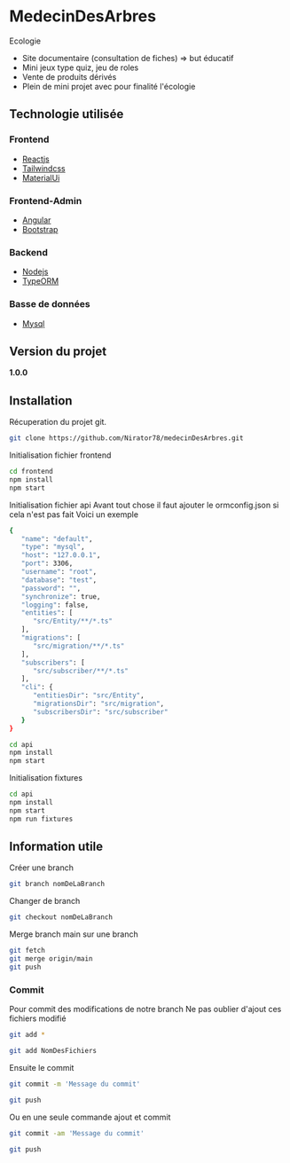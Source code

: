 # MedecinDesArbres
Ecologie
- Site documentaire (consultation de fiches) => but éducatif
- Mini jeux type quiz, jeu de roles
- Vente de produits dérivés
- Plein de mini projet avec pour finalité l'écologie

## Technologie utilisée
### Frontend
- [Reactjs](https://fr.reactjs.org/)
- [Tailwindcss](https://tailwindcss.com/)
- [MaterialUi](https://mui.com/)
### Frontend-Admin
- [Angular](https://angular.io/)
- [Bootstrap](https://getbootstrap.com/)
### Backend
- [Nodejs](https://nodejs.org/fr/)
- [TypeORM](https://typeorm.io/#/)
### Basse de données
- [Mysql](https://www.mysql.com/fr/)
## Version du projet
**1.0.0**
## Installation
Récuperation du projet git.
```bash
git clone https://github.com/Nirator78/medecinDesArbres.git
```
Initialisation fichier frontend
```bash
cd frontend
npm install
npm start
```
Initialisation fichier api
   Avant tout chose il faut ajouter le ormconfig.json si cela n'est pas fait
   Voici un exemple
```bash
{
   "name": "default",
   "type": "mysql",
   "host": "127.0.0.1",
   "port": 3306,
   "username": "root",
   "database": "test",
   "password": "",
   "synchronize": true,
   "logging": false,
   "entities": [
      "src/Entity/**/*.ts"
   ],
   "migrations": [
      "src/migration/**/*.ts"
   ],
   "subscribers": [
      "src/subscriber/**/*.ts"
   ],
   "cli": {
      "entitiesDir": "src/Entity",
      "migrationsDir": "src/migration",
      "subscribersDir": "src/subscriber"
   }
}
```
```bash
cd api
npm install
npm start
```
Initialisation fixtures
```bash
cd api
npm install
npm start
npm run fixtures
```
## Information utile

Créer une branch
```bash
git branch nomDeLaBranch
```
Changer de branch
```bash
git checkout nomDeLaBranch
```
Merge branch main sur une branch

```bash
git fetch
git merge origin/main
git push
```
### Commit
Pour commit des modifications de notre branch
Ne pas oublier d'ajout ces fichiers modifié
```bash
git add *

git add NomDesFichiers
```
Ensuite le commit 

```bash
git commit -m 'Message du commit'

git push
```

Ou en une seule commande ajout et commit 

```bash
git commit -am 'Message du commit'

git push
```
